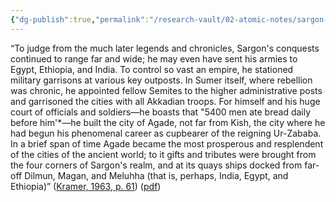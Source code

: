 ```yaml
---
{"dg-publish":true,"permalink":"/research-vault/02-atomic-notes/sargon-of-akkad-and-ties-with-tribute-from-dilmun/"}
---
```


“To judge from the much later legends and chronicles, Sargon's conquests continued to range far and wide; he may even have sent his armies to Egypt, Ethiopia, and India. To control so vast an empire, he stationed military garrisons at various key outposts. In Sumer itself, where rebellion was chronic, he appointed fellow Semites to the higher administrative posts and garrisoned the cities with all Akkadian troops. For himself and his huge court of officials and soldiers—he boasts that "5400 men ate bread daily before him'\*—he built the city of Agade, not far from Kish, the city where he had begun his phenomenal career as cupbearer of the reigning Ur-Zababa. In a brief span of time Agade became the most prosperous and resplendent of the cities of the ancient world; to it gifts and tributes were brought from the four corners of Sargon's realm, and at its quays ships docked from far-off Dilmun, Magan, and Meluhha (that is, perhaps, India, Egypt, and Ethiopia)” ([Kramer, 1963, p. 61](zotero://select/library/items/TI24BNVH)) ([pdf](zotero://open-pdf/library/items/EY8R4485?page=61&annotation=VR4FQK66))